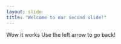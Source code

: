 ```yaml
---
layout: slide
title: "Welcome to our second slide!"
---
```

Wow it works
Use the left arrow to go back!
